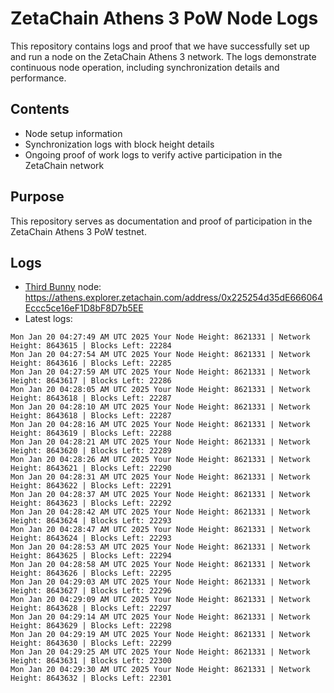 # ZetaChain Athens 3 PoW Node Logs
This repository contains logs and proof that we have successfully set up and run a node on the ZetaChain Athens 3 network. The logs demonstrate continuous node operation, including synchronization details and performance.

## Contents
- Node setup information
- Synchronization logs with block height details
- Ongoing proof of work logs to verify active participation in the ZetaChain network

## Purpose
This repository serves as documentation and proof of participation in the ZetaChain Athens 3 PoW testnet.

## Logs

- [Third Bunny](https://thirdbunny.xyz/) node: https://athens.explorer.zetachain.com/address/0x225254d35dE666064Eccc5ce16eF1D8bF8D7b5EE
- Latest logs:
```
Mon Jan 20 04:27:49 AM UTC 2025 Your Node Height: 8621331 | Network Height: 8643615 | Blocks Left: 22284
Mon Jan 20 04:27:54 AM UTC 2025 Your Node Height: 8621331 | Network Height: 8643616 | Blocks Left: 22285
Mon Jan 20 04:27:59 AM UTC 2025 Your Node Height: 8621331 | Network Height: 8643617 | Blocks Left: 22286
Mon Jan 20 04:28:05 AM UTC 2025 Your Node Height: 8621331 | Network Height: 8643618 | Blocks Left: 22287
Mon Jan 20 04:28:10 AM UTC 2025 Your Node Height: 8621331 | Network Height: 8643618 | Blocks Left: 22287
Mon Jan 20 04:28:16 AM UTC 2025 Your Node Height: 8621331 | Network Height: 8643619 | Blocks Left: 22288
Mon Jan 20 04:28:21 AM UTC 2025 Your Node Height: 8621331 | Network Height: 8643620 | Blocks Left: 22289
Mon Jan 20 04:28:26 AM UTC 2025 Your Node Height: 8621331 | Network Height: 8643621 | Blocks Left: 22290
Mon Jan 20 04:28:31 AM UTC 2025 Your Node Height: 8621331 | Network Height: 8643622 | Blocks Left: 22291
Mon Jan 20 04:28:37 AM UTC 2025 Your Node Height: 8621331 | Network Height: 8643623 | Blocks Left: 22292
Mon Jan 20 04:28:42 AM UTC 2025 Your Node Height: 8621331 | Network Height: 8643624 | Blocks Left: 22293
Mon Jan 20 04:28:47 AM UTC 2025 Your Node Height: 8621331 | Network Height: 8643624 | Blocks Left: 22293
Mon Jan 20 04:28:53 AM UTC 2025 Your Node Height: 8621331 | Network Height: 8643625 | Blocks Left: 22294
Mon Jan 20 04:28:58 AM UTC 2025 Your Node Height: 8621331 | Network Height: 8643626 | Blocks Left: 22295
Mon Jan 20 04:29:03 AM UTC 2025 Your Node Height: 8621331 | Network Height: 8643627 | Blocks Left: 22296
Mon Jan 20 04:29:09 AM UTC 2025 Your Node Height: 8621331 | Network Height: 8643628 | Blocks Left: 22297
Mon Jan 20 04:29:14 AM UTC 2025 Your Node Height: 8621331 | Network Height: 8643629 | Blocks Left: 22298
Mon Jan 20 04:29:19 AM UTC 2025 Your Node Height: 8621331 | Network Height: 8643630 | Blocks Left: 22299
Mon Jan 20 04:29:25 AM UTC 2025 Your Node Height: 8621331 | Network Height: 8643631 | Blocks Left: 22300
Mon Jan 20 04:29:30 AM UTC 2025 Your Node Height: 8621331 | Network Height: 8643632 | Blocks Left: 22301
```
